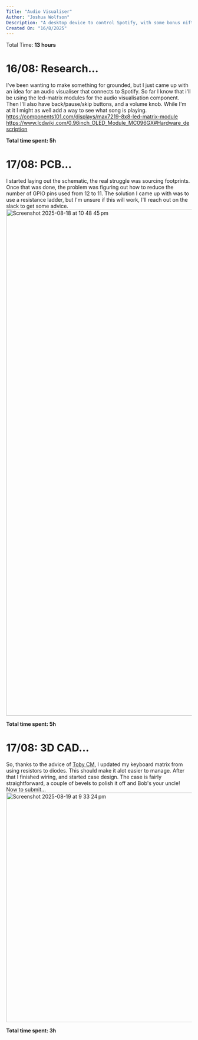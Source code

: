 ```yaml
---
Title: "Audio Visualiser"
Author: "Joshua Wolfson"
Description: "A desktop device to control Spotify, with some bonus nifty visuals."
Created On: "16/8/2025"
---
```


Total Time: **13 hours**

# 16/08: Research...

I've been wanting to make something for grounded, but I just came up with an idea for an audio visualiser that connects to Spotify.
So far I know that i'll be using the led-matrix modules for the audio visualisation component. Then I'll also have back/pause/skip buttons, and a volume knob. While I'm at it I might as well add a way to see what song is playing.
https://components101.com/displays/max7219-8x8-led-matrix-module
https://www.lcdwiki.com/0.96inch_OLED_Module_MC096GX#Hardware_description

**Total time spent: 5h**

# 17/08: PCB...
I started laying out the schematic, the real struggle was sourcing footprints. Once that was done, the problem was figuring out how to reduce the number of GPIO pins used from 12 to 11. The solution I came up with was to use a resistance ladder, but I'm unsure if this will work, I'll reach out on the slack to get some advice.
<img width="1734" height="1370" alt="Screenshot 2025-08-18 at 10 48 45 pm" src="https://github.com/user-attachments/assets/c7bf677f-aa97-47ea-b276-19cde24c7f35" />

**Total time spent: 5h**

# 17/08: 3D CAD...
So, thanks to the advice of [Toby CM](https://github.com/tobycm), I updated my keyboard matrix from using resistors to diodes. This should make it alot easier to manage.
After that I finished wiring, and started case design. The case is fairly straightforward, a couple of bevels to polish it off and Bob's your uncle!
Now to submit...
<img width="860" height="621" alt="Screenshot 2025-08-19 at 9 33 24 pm" src="https://github.com/user-attachments/assets/09977c38-3bcf-48e0-897a-ed3f1f7ce2aa" />

**Total time spent: 3h**
